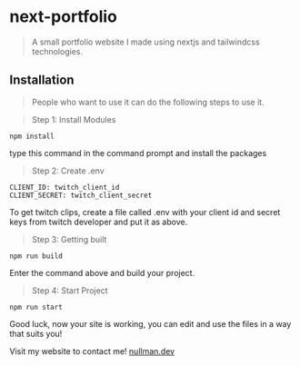 # next-portfolio

> A small portfolio website I made using nextjs and tailwindcss technologies.

## Installation

> People who want to use it can do the following steps to use it.

> Step 1: Install Modules

```
npm install
```
type this command in the command prompt and install the packages

> Step 2: Create .env

```
CLIENT_ID: twitch_client_id
CLIENT_SECRET: twitch_client_secret
```

To get twitch clips, create a file called .env with your client id and secret keys from twitch developer and put it as above.

> Step 3: Getting built

```
npm run build
```

Enter the command above and build your project.

> Step 4: Start Project

```
npm run start
```

Good luck, now your site is working, you can edit and use the files in a way that suits you!

Visit my website to contact me! 
[nullman.dev](https://nullman.dev)